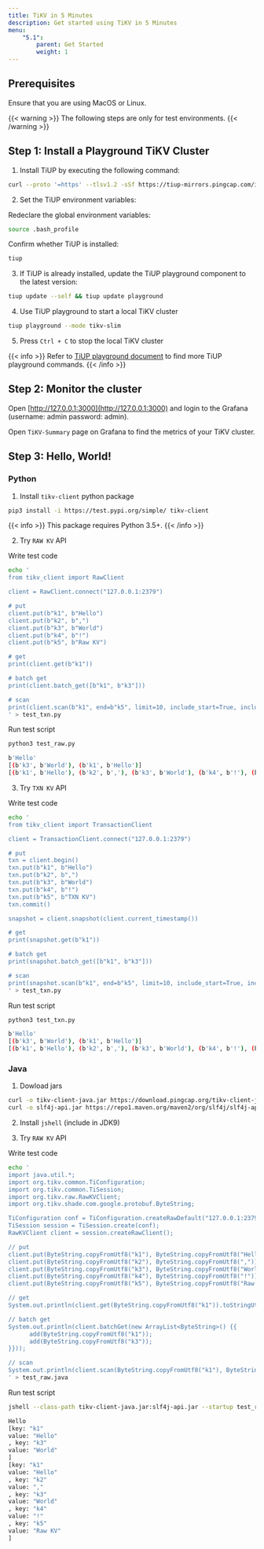```yaml
---
title: TiKV in 5 Minutes
description: Get started using TiKV in 5 Minutes
menu:
    "5.1":
        parent: Get Started
        weight: 1
---
```


## Prerequisites

Ensure that you are using MacOS or Linux.

{{< warning >}}
The following steps are only for test environments.
{{< /warning >}}
<!-- TODO: For production environments please refer to ??? -->

## Step 1: Install a Playground TiKV Cluster

1. Install TiUP by executing the following command:
```bash
curl --proto '=https' --tlsv1.2 -sSf https://tiup-mirrors.pingcap.com/install.sh | sh
```

2. Set the TiUP environment variables:

Redeclare the global environment variables:

```bash
source .bash_profile
```

Confirm whether TiUP is installed:
```bash
tiup
```

3. If TiUP is already installed, update the TiUP playground component to the latest version:
```bash
tiup update --self && tiup update playground
```

4. Use TiUP playground to start a local TiKV cluster
```bash
tiup playground --mode tikv-slim
```

5. Press `Ctrl + C` to stop the local TiKV cluster

{{< info >}}
Refer to [TiUP playground document](https://docs.pingcap.com/tidb/stable/tiup-playground) to find more TiUP playground commands.
{{< /info >}}

## Step 2: Monitor the cluster

Open [http://127.0.0.1:3000](http://127.0.0.1:3000) and login to the Grafana (username: admin password: admin).

Open `TiKV-Summary` page on Grafana to find the metrics of your TiKV cluster.

## Step 3: Hello, World!

### Python

1. Install `tikv-client` python package

```bash
pip3 install -i https://test.pypi.org/simple/ tikv-client
```

{{< info >}}
This package requires Python 3.5+.
{{< /info >}}

2. Try `RAW KV` API

Write test code

```bash
echo '
from tikv_client import RawClient

client = RawClient.connect("127.0.0.1:2379")

# put
client.put(b"k1", b"Hello")
client.put(b"k2", b",")
client.put(b"k3", b"World")
client.put(b"k4", b"!")
client.put(b"k5", b"Raw KV")

# get
print(client.get(b"k1"))

# batch get
print(client.batch_get([b"k1", b"k3"]))

# scan
print(client.scan(b"k1", end=b"k5", limit=10, include_start=True, include_end=True))
' > test_txn.py
```

Run test script

```bash
python3 test_raw.py

b'Hello'
[(b'k3', b'World'), (b'k1', b'Hello')]
[(b'k1', b'Hello'), (b'k2', b','), (b'k3', b'World'), (b'k4', b'!'), (b'k5', b'Raw KV')]
```

3. Try `TXN KV` API

Write test code

```bash
echo '
from tikv_client import TransactionClient

client = TransactionClient.connect("127.0.0.1:2379")

# put
txn = client.begin()
txn.put(b"k1", b"Hello")
txn.put(b"k2", b",")
txn.put(b"k3", b"World")
txn.put(b"k4", b"!")
txn.put(b"k5", b"TXN KV")
txn.commit()

snapshot = client.snapshot(client.current_timestamp())

# get
print(snapshot.get(b"k1"))

# batch get
print(snapshot.batch_get([b"k1", b"k3"]))

# scan
print(snapshot.scan(b"k1", end=b"k5", limit=10, include_start=True, include_end=True))
' > test_txn.py
```

Run test script

```bash
python3 test_txn.py

b'Hello'
[(b'k3', b'World'), (b'k1', b'Hello')]
[(b'k1', b'Hello'), (b'k2', b','), (b'k3', b'World'), (b'k4', b'!'), (b'k5', b'TXN KV')]
```

### Java

1. Dowload jars

```bash
curl -o tikv-client-java.jar https://download.pingcap.org/tikv-client-java-3.1.0-SNAPSHOT.jar
curl -o slf4j-api.jar https://repo1.maven.org/maven2/org/slf4j/slf4j-api/1.7.16/slf4j-api-1.7.16.jar
```

2. Install `jshell` (include in JDK9)

3. Try `RAW KV` API

Write test code

```bash
echo '
import java.util.*;
import org.tikv.common.TiConfiguration;
import org.tikv.common.TiSession;
import org.tikv.raw.RawKVClient;
import org.tikv.shade.com.google.protobuf.ByteString;

TiConfiguration conf = TiConfiguration.createRawDefault("127.0.0.1:2379");
TiSession session = TiSession.create(conf);
RawKVClient client = session.createRawClient();

// put
client.put(ByteString.copyFromUtf8("k1"), ByteString.copyFromUtf8("Hello"));
client.put(ByteString.copyFromUtf8("k2"), ByteString.copyFromUtf8(","));
client.put(ByteString.copyFromUtf8("k3"), ByteString.copyFromUtf8("World"));
client.put(ByteString.copyFromUtf8("k4"), ByteString.copyFromUtf8("!"));
client.put(ByteString.copyFromUtf8("k5"), ByteString.copyFromUtf8("Raw KV"));

// get
System.out.println(client.get(ByteString.copyFromUtf8("k1")).toStringUtf8());

// batch get
System.out.println(client.batchGet(new ArrayList<ByteString>() {{
      add(ByteString.copyFromUtf8("k1"));
      add(ByteString.copyFromUtf8("k3"));
}}));

// scan
System.out.println(client.scan(ByteString.copyFromUtf8("k1"), ByteString.copyFromUtf8("k6"), 10));
' > test_raw.java
```

Run test script

```bash
jshell --class-path tikv-client-java.jar:slf4j-api.jar --startup test_raw.java

Hello
[key: "k1"
value: "Hello"
, key: "k3"
value: "World"
]
[key: "k1"
value: "Hello"
, key: "k2"
value: ","
, key: "k3"
value: "World"
, key: "k4"
value: "!"
, key: "k5"
value: "Raw KV"
]
```
